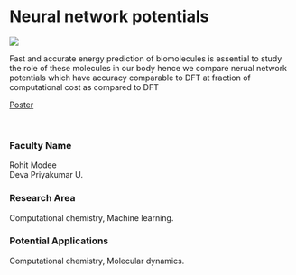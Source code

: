 # Neural network potentials

![](https://i.imgur.com/DMyZHpv.png)

Fast and accurate energy prediction of biomolecules is essential to study the role of these molecules in our body hence we compare nerual network potentials which have accuracy comparable to DFT at fraction of computational cost as compared to DFT

[Poster](18.%20Neural%20network%20potentials.pdf)

<br>


### Faculty Name

Rohit Modee<br>
Deva Priyakumar U.


### Research Area

Computational chemistry, Machine learning.


### Potential Applications

Computational chemistry, Molecular dynamics.
